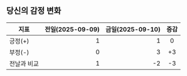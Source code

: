 ## 당신의 감정 변화


| 지표       | 전일(2025-09-09) | 금일(2025-09-10) | 증감 |
|------------|------------:|------------:|:----:|
| 긍정(+)    | 1     | 1     | 0 |
| 부정(-)    | 0     | 3     | +3 |
| 전날과 비교  | 1     | -2     | -3 |


